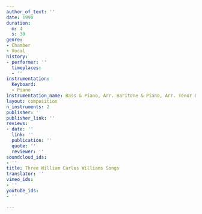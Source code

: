 ```yaml
---
author_of_text: ''
date: 1990
duration:
  m: 4
  s: 30
genre:
- Chamber
- Vocal
history:
- performer: ''
  timeplaces:
  - ''
instrumentation:
  Keyboard:
  - Piano
instrumentation_name: Bass & Piano, Arr. Baritone & Piano, Arr. Tenor & Piano
layout: composition
n_instruments: 2
publisher: ''
publisher_link: ''
reviews:
- date: ''
  link: ''
  publication: ''
  quote: ''
  reviewer: ''
soundcloud_ids:
- ''
title: Three William Carlos Williams Songs
translator: ''
vimeo_ids:
- ''
youtube_ids:
- ''

---
```

